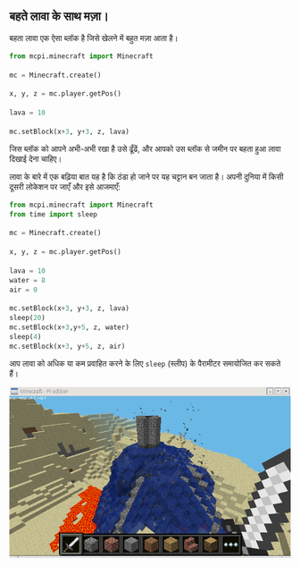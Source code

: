 ## बहते लावा के साथ मज़ा।

बहता लावा एक ऐसा ब्लॉक है जिसे खेलने में बहुत मज़ा आता है।

```python
from mcpi.minecraft import Minecraft

mc = Minecraft.create()

x, y, z = mc.player.getPos()

lava = 10

mc.setBlock(x+3, y+3, z, lava)
```

जिस ब्लॉक को आपने अभी-अभी रखा है उसे ढूँढें, और आपको उस ब्लॉक से जमीन पर बहता हुआ लावा दिखाई देना चाहिए।

लावा के बारे में एक बढ़िया बात यह है कि ठंडा हो जाने पर यह चट्टान बन जाता है। अपनी दुनिया में किसी दूसरी लोकेशन पर जाएँ और इसे आजमाएँ:

```python
from mcpi.minecraft import Minecraft
from time import sleep

mc = Minecraft.create()

x, y, z = mc.player.getPos()

lava = 10
water = 8
air = 0

mc.setBlock(x+3, y+3, z, lava)
sleep(20)
mc.setBlock(x+3,y+5, z, water)
sleep(4)
mc.setBlock(x+3, y+5, z, air)

```

आप लावा को अधिक या कम प्रवाहित करने के लिए `sleep` (स्लीप) के पैरामीटर समायोजित कर सकते हैं।

![लावा](images/lava.png)